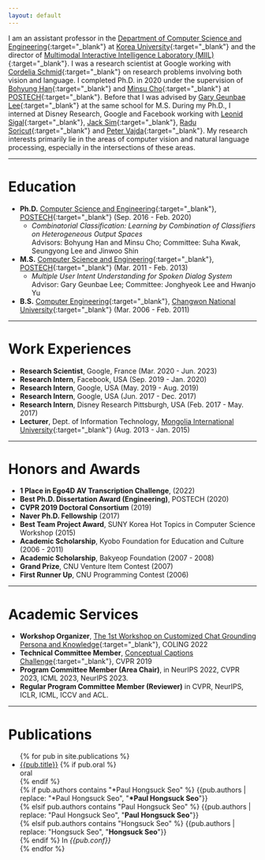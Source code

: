 ```yaml
---
layout: default
---
```


I am an assistant professor in the [Department of Computer Science and Engineering](https://cs.korea.ac.kr/cs/index.do#none){:target="_blank"} at [Korea University](https://www.korea.ac.kr/){:target="_blank"} and the director of [Multimodal Interactive Intelligence Laboratory (MIIL)](https://phseo.github.io/miil/){:target="_blank"}. I was a research scientist at Google working with [Cordelia Schmid](https://thoth.inrialpes.fr/~schmid/){:target="_blank"} on research problems involving both vision and language. I completed Ph.D. in 2020 under the supervision of [Bohyung Han](https://cv.snu.ac.kr/index.php/~bhhan/){:target="_blank"} and [Minsu Cho](http://cvlab.postech.ac.kr/~mcho/){:target="_blank"} at [POSTECH](http://www.postech.ac.kr/eng/){:target="_blank"}. Before that I was advised by [Gary Geunbae Lee](http://nlp.postech.ac.kr/~gblee/){:target="_blank"} at the same school for M.S. During my Ph.D., I interned at Disney Research, Google and Facebook working with [Leonid Sigal](https://www.cs.ubc.ca/~lsigal/){:target="_blank"}, [Jack Sim](https://scholar.google.com/citations?hl=ko&user=UhnT9e4AAAAJ&view_op=list_works&sortby=pubdate){:target="_blank"}, [Radu Soricut](https://scholar.google.com/citations?hl=en&user=NAzD9mgAAAAJ&view_op=list_works&sortby=pubdate){:target="_blank"} and [Peter Vajda](https://sites.google.com/site/vajdap){:target="_blank"}. My research interests primarily lie in the areas of computer vision and natural language processing, especially in the intersections of these areas.

* * *
# Education
* **Ph.D.**  [Computer Science and Engineering](https://ecse.postech.ac.kr/){:target="_blank"}, [POSTECH](http://www.postech.ac.kr/eng/){:target="_blank"} (Sep. 2016 - Feb. 2020)
  * <i>Combinatorial Classification: Learning by Combination of Classifiers on Heterogeneous Output Spaces</i> <br />
  Advisors: Bohyung Han and Minsu Cho; Committee: Suha Kwak, Seungyong Lee and Jinwoo Shin
* **M.S.**  [Computer Science and Engineering](https://ecse.postech.ac.kr/){:target="_blank"}, [POSTECH](http://www.postech.ac.kr/eng/){:target="_blank"} (Mar. 2011 - Feb. 2013)
  * <i>Multiple User Intent Understanding for Spoken Dialog System</i> <br />
  Advisor: Gary Geunbae Lee; Committee: Jonghyeok Lee and Hwanjo Yu
* **B.S.**  [Computer Engineering](http://portal.changwon.ac.kr/home/ce){:target="_blank"}, [Changwon National University](http://eng.changwon.ac.kr/eng/main/index.php){:target="_blank"} (Mar. 2006 - Feb. 2011)

* * *
# Work Experiences
<!---* **Assistant Professor**, UNIST, South Korea (Jul. 2023 - )--->
* **Research Scientist**, Google, France (Mar. 2020 - Jun. 2023)
* **Research Intern**, Facebook, USA (Sep. 2019 - Jan. 2020)
* **Research Intern**, Google, USA (May. 2019 - Aug. 2019)
* **Research Intern**, Google, USA (Jun. 2017 - Dec. 2017)
* **Research Intern**, Disney Research Pittsburgh, USA (Feb. 2017 - May. 2017)
* **Lecturer**, Dept. of Information Technology, [Mongolia International University](http://www.miu.edu.mn/){:target="_blank"} (Aug. 2013 - Jan. 2015)

* * *
# Honors and Awards
* **1 Place in Ego4D AV Transcription Challenge**, (2022)
* **Best Ph.D. Dissertation Award (Engineering)**, POSTECH (2020)
* **CVPR 2019 Doctoral Consortium** (2019)
* **Naver Ph.D. Fellowship** (2017)
* **Best Team Project Award**, SUNY Korea Hot Topics in Computer Science Workshop (2015)
* **Academic Scholarship**, Kyobo Foundation for Education and Culture (2006 - 2011)
* **Academic Scholarship**, Bakyeop Foundation (2007 - 2008)
* **Grand Prize**, CNU Venture Item Contest (2007)
*	**First Runner Up**, CNU Programming Contest (2006)

* * *
# Academic Services
* **Workshop Organizer**, [The 1st Workshop on Customized Chat Grounding Persona and Knowledge](https://sites.google.com/corp/view/persona-knowledge-workshop/home?authuser=0){:target="_blank"}, COLING 2022
* **Technical Committee Member**, [Conceptual Captions Challenge](https://www.conceptualcaptions.com/home){:target="_blank"}, CVPR 2019
* **Program Committee Member (Area Chair)**, in NeurIPS 2022, CVPR 2023, ICML 2023, NeurIPS 2023.
* **Regular Program Committee Member (Reviewer)** in CVPR, NeurIPS, ICLR, ICML, ICCV and ACL.

* * *
# Publications
<ul>
{% for pub in site.publications %}
  <li>
    <a href="{{pub.url}}" target="_blank">{{pub.title}}</a> 
    {% if pub.oral %}
    <div class="oral">oral</div>
    {% endif %}
    <br />
    {% if pub.authors contains "*Paul Hongsuck Seo" %}
    {{pub.authors | replace: "*Paul Hongsuck Seo", "<strong>*Paul Hongsuck Seo</strong>"}} <br />
    {% elsif pub.authors contains "Paul Hongsuck Seo" %}
    {{pub.authors | replace: "Paul Hongsuck Seo", "<strong>Paul Hongsuck Seo</strong>"}} <br />
    {% elsif pub.authors contains "Hongsuck Seo" %}
    {{pub.authors | replace: "Hongsuck Seo", "<strong>Hongsuck Seo</strong>"}} <br />
    {% endif %}
    In <i>{{pub.conf}}</i>
  </li>
{% endfor %}
</ul>

